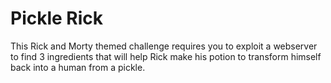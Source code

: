 # Pickle Rick

This Rick and Morty themed challenge requires you to exploit a webserver to find 3 ingredients that will help Rick make his potion to transform himself back into a human from a pickle.